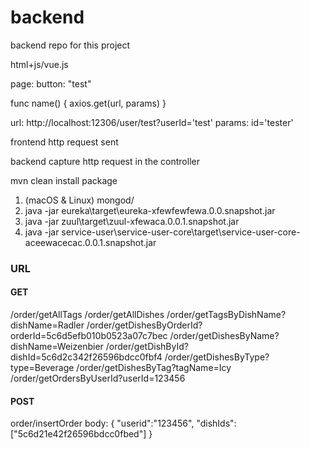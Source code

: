 # backend
backend repo for this project

html+js/vue.js

page: button: "test"

func name() {
	axios.get(url, params)
}

url: http://localhost:12306/user/test?userId='test'
params: id='tester'


frontend http request sent


backend capture http request in the controller



mvn clean install package

1. (macOS & Linux) mongod/
2. java -jar eureka\target\eureka-xfewfewfewa.0.0.snapshot.jar
3. java -jar zuul\target\zuul-xfewaca.0.0.1.snapshot.jar
4. java -jar service-user\service-user-core\target\service-user-core-aceewacecac.0.0.1.snapshot.jar



### URL

#### GET
/order/getAllTags
/order/getAllDishes
/order/getTagsByDishName?dishName=Radler
/order/getDishesByOrderId?orderId=5c6d5efb010b0523a07c7bec
/order/getDishesByName?dishName=Weizenbier
/order/getDishById?dishId=5c6d2c342f26596bdcc0fbf4
/order/getDishesByType?type=Beverage
/order/getDishesByTag?tagName=Icy
/order/getOrdersByUserId?userId=123456

#### POST 
order/insertOrder
body:
{
	"userid":"123456",
	"dishIds":["5c6d21e42f26596bdcc0fbed"]
}
